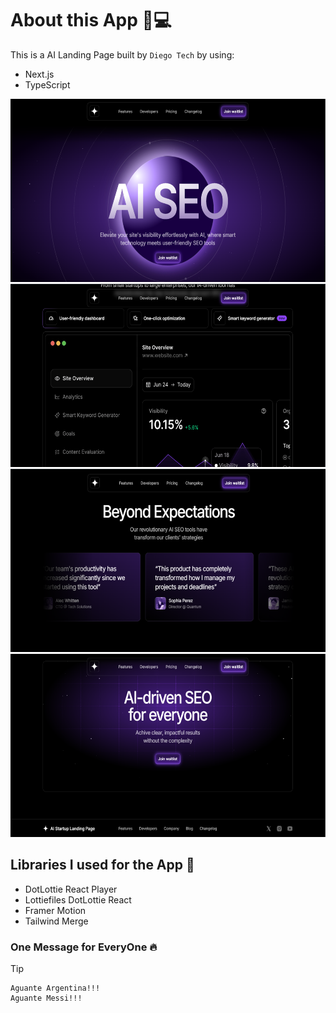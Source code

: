 # About this App 📱💻

This is a AI Landing Page built by `Diego Tech` by using:

- Next.js
- TypeScript

<img src="./public/assets/readme/readme1.png" width="600px" height="293px" alt="AI Landing Page | Image 1">
<img src="./public/assets/readme/readme2.png" width="600px" height="293px" alt="AI Landing Page | Image 2">
<img src="./public/assets/readme/readme3.png" width="600px" height="293px" alt="AI Landing Page | Image 3">
<img src="./public/assets/readme/readme4.png" width="600px" height="293px" alt="AI Landing Page | Image 4">

## Libraries I used for the App 🚀

- DotLottie React Player
- Lottiefiles DotLottie React
- Framer Motion
- Tailwind Merge

### One Message for EveryOne 🔥

> [!TIP]
> ```shell
> Aguante Argentina!!!
> Aguante Messi!!!
> ```
